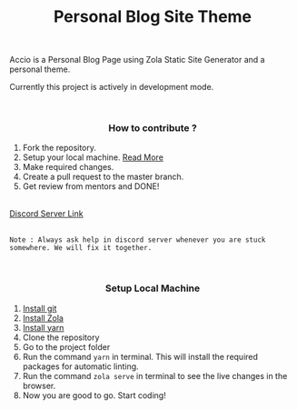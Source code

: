 # <div align="center">Personal Blog Site Theme</div>
<br/>

Accio is a Personal Blog Page using Zola Static Site Generator and a personal theme.

Currently this project is actively in development mode.

<br/>

### <div align="center">How to contribute ?</div>

1. Fork the repository.
2. Setup your local machine. <a href="#setup">Read More</a>
3. Make required changes.
4. Create a pull request to the master branch.
5. Get review from mentors and DONE!

<br/>
<a href="https://discord.gg/6pGdW2rg">Discord Server Link</a>
<br/><br/>

```
Note : Always ask help in discord server whenever you are stuck somewhere. We will fix it together.
```

<br/>

### <div align="center" id="setup">Setup Local Machine</div>

1. <a href="https://github.com/kossiitkgp/Git-and-Github-2021/blob/main/installation.md">Install git</a>
2. <a href="https://www.getzola.org/documentation/getting-started/installation/">Install Zola</a>
3. <a href="https://yarnpkg.com/en/">Install yarn</a>
4. Clone the repository
5. Go to the project folder
6. Run the command `yarn` in terminal. This will install the required packages for automatic linting.
7. Run the command `zola serve` in terminal to see the live changes in the browser.
8. Now you are good to go. Start coding!
